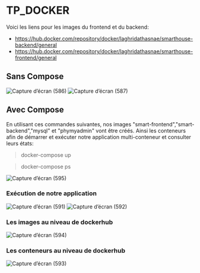 # TP_DOCKER
Voici les liens pour les images du frontend et du backend:

- https://hub.docker.com/repository/docker/laghridathasnae/smarthouse-backend/general
- https://hub.docker.com/repository/docker/laghridathasnae/smarthouse-frontend/general

## Sans Compose
![Capture d’écran (586)](https://github.com/LAGHRIDATHASNAE/TP_DOCKER/assets/148015530/d08b7a40-7f95-4910-ba07-a40df16c7f7a)
![Capture d’écran (587)](https://github.com/LAGHRIDATHASNAE/TP_DOCKER/assets/148015530/5c8b2195-5a11-409e-a860-60988f24372e)

## Avec Compose
En utilisant ces commandes suivantes, nos images "smart-frontend","smart-backend","mysql" et "phymyadmin" vont être créés. Ainsi les conteneurs afin de démarrer et exécuter notre application multi-conteneur et consulter leurs états:
> docker-compose up

> docker-compose ps

![Capture d’écran (595)](https://github.com/LAGHRIDATHASNAE/TP_DOCKER/assets/148015530/bf7182e0-34d0-4d78-b3af-d5b69ed43dd5)

### Exécution de notre application
![Capture d’écran (591)](https://github.com/LAGHRIDATHASNAE/TP_DOCKER/assets/148015530/2a09efee-3aa5-403b-bf62-d8e392f1ff52)
![Capture d’écran (592)](https://github.com/LAGHRIDATHASNAE/TP_DOCKER/assets/148015530/cca474f0-5546-4b8e-af9b-4a135f7b442e)

### Les images au niveau de dockerhub
![Capture d’écran (594)](https://github.com/LAGHRIDATHASNAE/TP_DOCKER/assets/148015530/e79cf41c-916e-4bbe-8b8d-5414c04201e6)

### Les conteneurs au niveau de dockerhub
![Capture d’écran (593)](https://github.com/LAGHRIDATHASNAE/TP_DOCKER/assets/148015530/7dc332a7-1efc-4f33-9699-3ab14bbd46cb)


